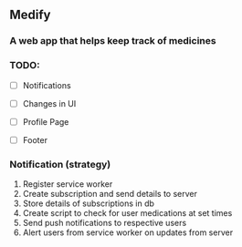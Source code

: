 ## Medify
### A web app that helps keep track of medicines

### TODO:
- [ ] Notifications
- [ ] Changes in UI
- [ ] Profile Page
- [ ] Footer


### Notification (strategy)
1. Register service worker
2. Create subscription and send details to server
3. Store details of subscriptions in db
4. Create script to check for user medications at set times
5. Send push notifications to respective users
6. Alert users from service worker on updates from server

